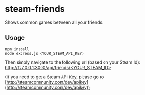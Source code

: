 # steam-friends
Shows common games between all your friends.

## Usage

```Shell
npm install
node express.js <YOUR_STEAM_API_KEY>
```

Then simply navigate to the following url (based on your Steam Id): [http://127.0.0.1:3000/api/friends/<YOUR_STEAM_ID>](http://127.0.0.1:3000/api/friends/<YOUR_STEAM_ID>)

(If you need to get a Steam API Key, please go to [http://steamcommunity.com/dev/apikey](http://steamcommunity.com/dev/apikey))